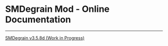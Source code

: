 # SMDegrain Mod - Online Documentation

------

[SMDegrain v3.5.8d (Work in Progress)](https://raw.githack.com/Dogway/Avisynth-Scripts/master/SMDegrain/SMDegrain.html)
